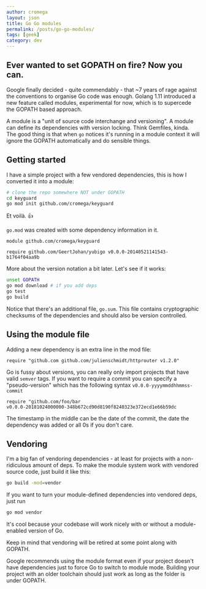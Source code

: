 ```yaml
---
author: cromega
layout: json
title: Go Go modules
permalink: /posts/go-go-modules/
tags: [geek]
category: dev
---
```


## Ever wanted to set GOPATH on fire? Now you can.

Google finally decided - quite commendably - that ~7 years of rage against the
conventions to organise Go code was enough. Golang 1.11 introduced a new feature
called modules, experimental for now, which is to supercede the GOPATH based
approach.

<!-- more -->

A module is a "unit of source code interchange and versioning". A module can
define its dependencies with version locking. Think Gemfiles, kinda. The good
thing is that when `go` notices it's running in a module context it will ignore
the GOPATH automatically and do sensible things.

## Getting started

I have a simple project with a few vendored dependencies, this is how I
converted it into a module:

```sh
# clone the repo somewhere NOT under GOPATH
cd keyguard
go mod init github.com/cromega/keyguard
```

Et voilà. &#x1f44d;

`go.mod` was created with some dependency information in it.

```
module github.com/cromega/keyguard

require github.com/GeertJohan/yubigo v0.0.0-20140521141543-b1764f04aa9b
```

More about the version notation a bit later. Let's see if it works:

```sh
unset GOPATH
go mod download # if you add deps
go test
go build
```

Notice that there's an additional file, `go.sum`. This file contains
cryptographic checksums of the dependencies and should also be version
controlled.

## Using the module file

Adding a new dependency is an extra line in the mod file:

```
require "github.com github.com/julienschmidt/httprouter v1.2.0"
```

Go is fussy about versions, you can really only import projects that have valid
`semver` tags. If you want to require a commit you can specify a
"pseudo-version" which has the following syntax `v0.0.0-yyyymmddhhmmss-commit`

```
require "github.com/foo/bar
v0.0.0-20181024000000-348b672cd90d8190f8240323e372ecd1e66b59dc
```

The timestamp in the middle can be the date of the commit, the date the
dependency was added or all 0s if you don't care.

## Vendoring

I'm a big fan of vendoring dependencies - at least for projects with a
non-ridiculous amount of deps. To make the module system work with vendored
source code, just build it like this:

```sh
go build -mod=vendor
```

If you want to turn your module-defined dependencies into vendored deps, just
run

```sh
go mod vendor
```

It's cool because your codebase will work nicely with or without a
module-enabled version of Go.

Keep in mind that vendoring will be retired at some point along with GOPATH.

Google recommends using the module format even if your project doesn't have
dependencies just to force Go to switch to module mode. Building your project
with an older toolchain should just work as long as the folder is under GOPATH.

